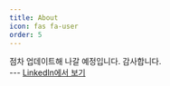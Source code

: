 ```yaml
---
title: About
icon: fas fa-user
order: 5
---
```


<div class="alert alert-info" role="alert">
  <i class="fas fa-info-circle me-2"></i>
  점차 업데이트해 나갈 예정입니다. 감사합니다.
</div>
---

<a href="https://www.linkedin.com/in/wookjinjung5445/" target="_blank" class="btn btn-outline-primary mt-3">
  <i class="fab fa-linkedin me-2"></i> LinkedIn에서 보기
</a>
